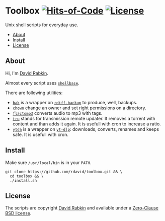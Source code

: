 # Toolbox [![Hits-of-Code](https://hitsofcode.com/github/rdavid/toolbox?branch=master)](https://hitsofcode.com/view/github/rdavid/toolbox?branch=master) [![License](https://img.shields.io/badge/license-0BSD-green)](https://github.com/rdavid/toolbox/blob/master/LICENSE)
Unix shell scripts for everyday use.

* [About](#about)
* [Install](#install)
* [License](#license)

## About
Hi, I'm [David Rabkin](http://cv.rabkin.co.il).

Almost every script uses [`shellbase`](https://github.com/rdavid/shellbase).

There are following utilities:
- [`bak`](app/bak.sh) is a wrapper on
[`rdiff-backup`](https://github.com/rdiff-backup/rdiff-backup) to produce, well,
backups.
- [`chown`](app/chown.sh) change an owner and set right permissions on a
directory.
- [`flactomp3`](app/flactomp3.sh) converts audio to mp3 with tags.
- [`tru`](app/tru.sh) stands for transmission remote updater. It removes a
torrent with content and than adds it again. It is usefull with cron to increase
a ratio.
- [`ytda`](app/ytda.sh) is a wrapper on
[`yt-dlp`](https://github.com/yt-dlp/yt-dlp): downloads, converts, renames and
keeps safe. It is usefull with cron.

## Install
Make sure `/usr/local/bin` is in your `PATH`.

    git clone https://github.com/rdavid/toolbox.git && \
      cd toolbox && \
      ./install.sh

## License
The scripts are copyright [David Rabkin](http://cv.rabkin.co.il) and available
under a
[Zero-Clause BSD license](https://github.com/rdavid/toolbox/blob/master/LICENSE).

